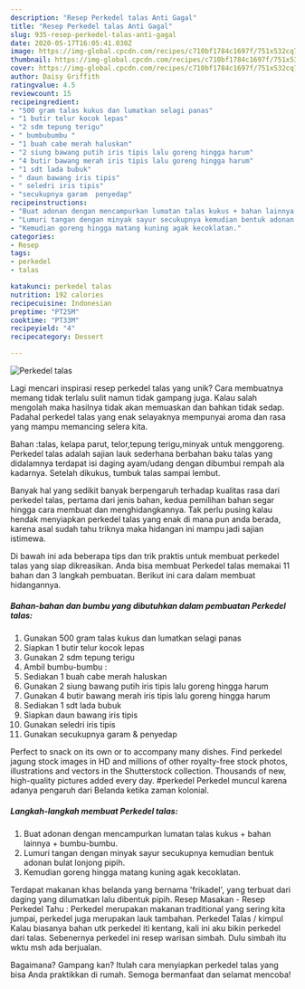 ```yaml
---
description: "Resep Perkedel talas Anti Gagal"
title: "Resep Perkedel talas Anti Gagal"
slug: 935-resep-perkedel-talas-anti-gagal
date: 2020-05-17T16:05:41.030Z
image: https://img-global.cpcdn.com/recipes/c710bf1784c1697f/751x532cq70/perkedel-talas-foto-resep-utama.jpg
thumbnail: https://img-global.cpcdn.com/recipes/c710bf1784c1697f/751x532cq70/perkedel-talas-foto-resep-utama.jpg
cover: https://img-global.cpcdn.com/recipes/c710bf1784c1697f/751x532cq70/perkedel-talas-foto-resep-utama.jpg
author: Daisy Griffith
ratingvalue: 4.5
reviewcount: 15
recipeingredient:
- "500 gram talas kukus dan lumatkan selagi panas"
- "1 butir telur kocok lepas"
- "2 sdm tepung terigu"
- " bumbubumbu "
- "1 buah cabe merah haluskan"
- "2 siung bawang putih iris tipis lalu goreng hingga harum"
- "4 butir bawang merah iris tipis lalu goreng hingga harum"
- "1 sdt lada bubuk"
- " daun bawang iris tipis"
- " seledri iris tipis"
- "secukupnya garam  penyedap"
recipeinstructions:
- "Buat adonan dengan mencampurkan lumatan talas kukus + bahan lainnya + bumbu-bumbu."
- "Lumuri tangan dengan minyak sayur secukupnya kemudian bentuk adonan bulat lonjong pipih."
- "Kemudian goreng hingga matang kuning agak kecoklatan."
categories:
- Resep
tags:
- perkedel
- talas

katakunci: perkedel talas 
nutrition: 192 calories
recipecuisine: Indonesian
preptime: "PT25M"
cooktime: "PT33M"
recipeyield: "4"
recipecategory: Dessert

---
```



![Perkedel talas](https://img-global.cpcdn.com/recipes/c710bf1784c1697f/751x532cq70/perkedel-talas-foto-resep-utama.jpg)

Lagi mencari inspirasi resep perkedel talas yang unik? Cara membuatnya memang tidak terlalu sulit namun tidak gampang juga. Kalau salah mengolah maka hasilnya tidak akan memuaskan dan bahkan tidak sedap. Padahal perkedel talas yang enak selayaknya mempunyai aroma dan rasa yang mampu memancing selera kita.

Bahan :talas, kelapa parut, telor,tepung terigu,minyak untuk menggoreng. Perkedel talas adalah sajian lauk sederhana berbahan baku talas yang didalamnya terdapat isi daging ayam/udang dengan dibumbui rempah ala kadarnya. Setelah dikukus, tumbuk talas sampai lembut.

Banyak hal yang sedikit banyak berpengaruh terhadap kualitas rasa dari perkedel talas, pertama dari jenis bahan, kedua pemilihan bahan segar hingga cara membuat dan menghidangkannya. Tak perlu pusing kalau hendak menyiapkan perkedel talas yang enak di mana pun anda berada, karena asal sudah tahu triknya maka hidangan ini mampu jadi sajian istimewa.


Di bawah ini ada beberapa tips dan trik praktis untuk membuat perkedel talas yang siap dikreasikan. Anda bisa membuat Perkedel talas memakai 11 bahan dan 3 langkah pembuatan. Berikut ini cara dalam membuat hidangannya.

<!--inarticleads1-->

##### Bahan-bahan dan bumbu yang dibutuhkan dalam pembuatan Perkedel talas:

1. Gunakan 500 gram talas kukus dan lumatkan selagi panas
1. Siapkan 1 butir telur kocok lepas
1. Gunakan 2 sdm tepung terigu
1. Ambil  bumbu-bumbu :
1. Sediakan 1 buah cabe merah haluskan
1. Gunakan 2 siung bawang putih iris tipis lalu goreng hingga harum
1. Gunakan 4 butir bawang merah iris tipis lalu goreng hingga harum
1. Sediakan 1 sdt lada bubuk
1. Siapkan  daun bawang iris tipis
1. Gunakan  seledri iris tipis
1. Gunakan secukupnya garam &amp; penyedap


Perfect to snack on its own or to accompany many dishes. Find perkedel jagung stock images in HD and millions of other royalty-free stock photos, illustrations and vectors in the Shutterstock collection. Thousands of new, high-quality pictures added every day. #perkedel Perkedel muncul karena adanya pengaruh dari Belanda ketika zaman kolonial. 

<!--inarticleads2-->

##### Langkah-langkah membuat Perkedel talas:

1. Buat adonan dengan mencampurkan lumatan talas kukus + bahan lainnya + bumbu-bumbu.
1. Lumuri tangan dengan minyak sayur secukupnya kemudian bentuk adonan bulat lonjong pipih.
1. Kemudian goreng hingga matang kuning agak kecoklatan.


Terdapat makanan khas belanda yang bernama &#39;frikadel&#39;, yang terbuat dari daging yang dilumatkan lalu dibentuk pipih. Resep Masakan - Resep Perkedel Tahu : Perkedel merupakan makanan traditional yang sering kita jumpai, perkedel juga merupakan lauk tambahan. Perkedel Talas / kimpul Kalau biasanya bahan utk perkedel iti kentang, kali ini aku bikin perkedel dari talas. Sebenernya perkedel ini resep warisan simbah. Dulu simbah itu wktu msh ada berjualan. 

Bagaimana? Gampang kan? Itulah cara menyiapkan perkedel talas yang bisa Anda praktikkan di rumah. Semoga bermanfaat dan selamat mencoba!
